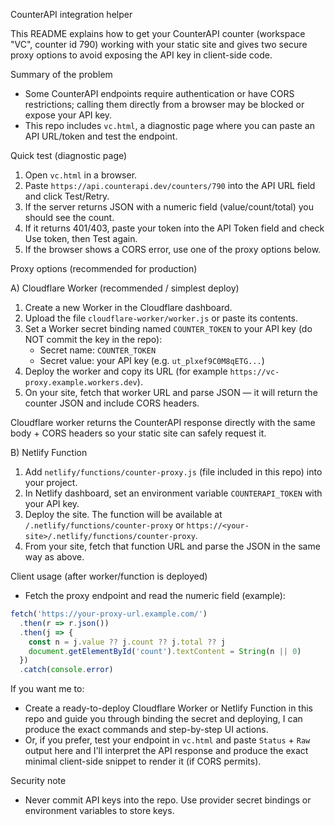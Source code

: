 CounterAPI integration helper

This README explains how to get your CounterAPI counter (workspace "VC", counter id 790) working with your static site and gives two secure proxy options to avoid exposing the API key in client-side code.

Summary of the problem
- Some CounterAPI endpoints require authentication or have CORS restrictions; calling them directly from a browser may be blocked or expose your API key.
- This repo includes `vc.html`, a diagnostic page where you can paste an API URL/token and test the endpoint.

Quick test (diagnostic page)
1. Open `vc.html` in a browser.
2. Paste `https://api.counterapi.dev/counters/790` into the API URL field and click Test/Retry.
3. If the server returns JSON with a numeric field (value/count/total) you should see the count.
4. If it returns 401/403, paste your token into the API Token field and check Use token, then Test again.
5. If the browser shows a CORS error, use one of the proxy options below.

Proxy options (recommended for production)

A) Cloudflare Worker (recommended / simplest deploy)
1. Create a new Worker in the Cloudflare dashboard.
2. Upload the file `cloudflare-worker/worker.js` or paste its contents.
3. Set a Worker secret binding named `COUNTER_TOKEN` to your API key (do NOT commit the key in the repo):
   - Secret name: `COUNTER_TOKEN`
   - Secret value: your API key (e.g. `ut_plxef9C0M8qETG...`)
4. Deploy the worker and copy its URL (for example `https://vc-proxy.example.workers.dev`).
5. On your site, fetch that worker URL and parse JSON — it will return the counter JSON and include CORS headers.

Cloudflare worker returns the CounterAPI response directly with the same body + CORS headers so your static site can safely request it.

B) Netlify Function
1. Add `netlify/functions/counter-proxy.js` (file included in this repo) into your project.
2. In Netlify dashboard, set an environment variable `COUNTERAPI_TOKEN` with your API key.
3. Deploy the site. The function will be available at `/.netlify/functions/counter-proxy` or `https://<your-site>/.netlify/functions/counter-proxy`.
4. From your site, fetch that function URL and parse the JSON in the same way as above.

Client usage (after worker/function is deployed)
- Fetch the proxy endpoint and read the numeric field (example):
```javascript
fetch('https://your-proxy-url.example.com/')
  .then(r => r.json())
  .then(j => {
    const n = j.value ?? j.count ?? j.total ?? j
    document.getElementById('count').textContent = String(n || 0)
  })
  .catch(console.error)
```

If you want me to:
- Create a ready-to-deploy Cloudflare Worker or Netlify Function in this repo and guide you through binding the secret and deploying, I can produce the exact commands and step-by-step UI actions.
- Or, if you prefer, test your endpoint in `vc.html` and paste `Status` + `Raw` output here and I'll interpret the API response and produce the exact minimal client-side snippet to render it (if CORS permits).

Security note
- Never commit API keys into the repo. Use provider secret bindings or environment variables to store keys.
